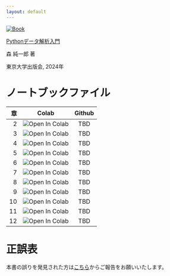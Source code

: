 ```yaml
---
layout: default
---
```


[![Book](https://hondana-image.s3.amazonaws.com/book/image/10049697/normal_1ef37020-0639-44dd-8934-b31d35a22b02.jpg)](https://www.utp.or.jp/book/b10049697.html)

[Pythonデータ解析入門](https://www.utp.or.jp/book/b10049697.html)

森 純一郎 著

東京大学出版会, 2024年

# ノートブックファイル

| 章 | Colab | Github |
| ---: | :---: | :---: |
| 2 | ![Open In Colab](https://colab.research.google.com/assets/colab-badge.svg) | TBD |
| 3 | ![Open In Colab](https://colab.research.google.com/assets/colab-badge.svg) | TBD |
| 4 | ![Open In Colab](https://colab.research.google.com/assets/colab-badge.svg) | TBD |
| 5 | ![Open In Colab](https://colab.research.google.com/assets/colab-badge.svg) | TBD |
| 6 | ![Open In Colab](https://colab.research.google.com/assets/colab-badge.svg) | TBD |
| 7 | ![Open In Colab](https://colab.research.google.com/assets/colab-badge.svg) | TBD |
| 8 | ![Open In Colab](https://colab.research.google.com/assets/colab-badge.svg) | TBD |
| 9 | ![Open In Colab](https://colab.research.google.com/assets/colab-badge.svg) | TBD |
| 10 | ![Open In Colab](https://colab.research.google.com/assets/colab-badge.svg) | TBD |
| 11 | ![Open In Colab](https://colab.research.google.com/assets/colab-badge.svg) | TBD |
| 12 | ![Open In Colab](https://colab.research.google.com/assets/colab-badge.svg) | TBD |

# 正誤表
本書の誤りを発見された方は[こちら](https://github.com/PythonDSBook/notebooks/issues)からご報告をお願いいたします。

